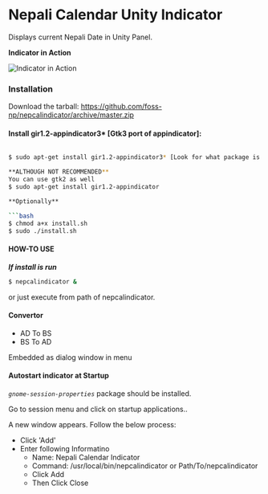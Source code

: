 # Nepali Calendar Unity Indicator


Displays current Nepali Date in Unity Panel.

**Indicator in Action**

![Indicator in Action](http://i76.photobucket.com/albums/j5/alexshr/Workspace1_003_zpsa6ebb367.png)

### Installation
Download the tarball: https://github.com/foss-np/nepcalindicator/archive/master.zip

#### Install gir1.2-appindicator3* [Gtk3 port of appindicator]:

```bash

$ sudo apt-get install gir1.2-appindicator3* [Look for what package is available in repo. In 12.04 its gir1.2-appindicator3-0.1]

**ALTHOUGH NOT RECOMMENDED**
You can use gtk2 as well
$ sudo apt-get install gir1.2-appindicator

**Optionally**

```bash
$ chmod a+x install.sh
$ sudo ./install.sh
```

#### HOW-TO USE

_**If install is run**_

```bash    
$ nepcalindicator &
```
or just execute from path of nepcalindicator.

#### Convertor

 - AD To BS
 - BS To AD

Embedded as  dialog window in menu


#### Autostart indicator at Startup

_`gnome-session-properties`_ package should be installed.

Go to session menu and click on startup applications..

A new window appears. Follow the below process:

- Click 'Add'
- Enter following Informatino
    - Name: Nepali Calendar Indicator
    - Command: /usr/local/bin/nepcalindicator or Path/To/nepcalindicator
    - Click Add
    - Then Click Close
